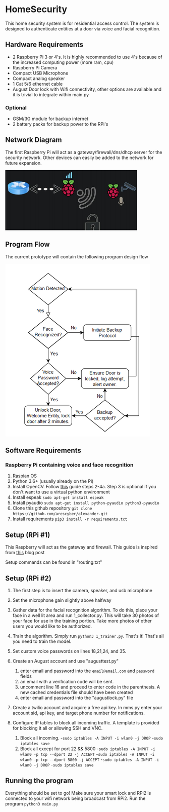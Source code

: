 # HomeSecurity 

This home security system is for residential access control. 
The system is designed to authenticate entities at a door 
via voice and facial recognition. 

## Hardware Requirements

- 2 Raspberry Pi 3 or 4's. It is highly recommended to use 4's because of the increased computing power (more ram, cpu)
- Raspberry Pi Camera
- Compact USB Microphone
- Compact analog speaker
- 1 Cat 5/6 ethernet cable
- August Door lock with Wifi connectivity, other options are available and it is trivial to integrate within main.py

### Optional
- GSM/3G module for backup internet
- 2 battery packs for backup power to the RPi's

## Network Diagram

The first Raspberry Pi will act as a gateway/firewall/dns/dhcp server for the security network. Other devices can easily be added to the network for future expansion. 

![network diagram](https://github.com/AresCyber/Alexander/blob/main/images/network.png)

## Program Flow

The current prototype will contain the following program design flow

![program flow](https://github.com/AresCyber/Alexander/blob/main/images/flow.png)

## Software Requirements 

### Raspberry Pi containing voice and face recognition
1. Raspian OS
2. Python 3.6+ (usually already on the Pi)
3. Install OpenCV. Follow [this](https://www.pyimagesearch.com/2019/09/16/install-opencv-4-on-raspberry-pi-4-and-raspbian-buster/)  guide steps 2-4a. Step 3 is optional if you don't want to use a virtual python environment
4. Install espeak `sudo apt-get install espeak`
5. Install pyaudio `sudo apt-get install python-pyaudio python3-pyaudio`
6. Clone this github repository `git clone https://github.com/arescyber/alexander.git`
7. Install requirements `pip3 install -r requirements.txt`

## Setup (RPi #1)
This Raspberry will act as the gateway and firewall. This guide is inspired from [this](https://https://www.maketecheasier.com/how-to-turn-raspberry-pi-into-wireless-access-point/) blog post

Setup commands can be found in "routing.txt"

## Setup (RPi #2)

1. The first step is to insert the camera, speaker, and usb microphone
2. Set the microphone gain slightly above halfway
3. Gather data for the facial recognition algorithm. To do this, place your face in a well lit area and run 1_collector.py. This will take 30 photos of your face for use in the training portion. Take more photos of other users you would like to be authorized. 
4. Train the algorithm. Simply run `python3 1_trainer.py`. That's it! That's all you need to train the model. 
5. Set custom voice passwords on lines 18,21,24, and 35. 
6. Create an August account and use "augusttest.py" 
    1. enter email and password into the `email@email.com` and `password` fields
    1. an email with a verification code will be sent. 
    1. uncomment line 16 and proceed to enter code in the parenthesis. A new cached credentials file should have been created
    1. enter email and password into the "augustlock.py" file
7. Create a twilio account and acquire a free api key. In mms.py enter your account sid, api key, and target phone number for notifications. 

8. Configure IP tables to block all incoming traffic. A template is provided for blocking it all or allowing SSH and VNC. 
    1. Block all incoming. 
        -`sudo iptables -A INPUT -i wlan0 -j DROP`
        -`sudo iptables save`
    1. Block all except for port 22 && 5800
    -`sudo iptables -A INPUT -i wlan0 -p tcp --dport 22 -j ACCEPT`
    -`sudo iptables -A INPUT -i wlan0 -p tcp --dport 5800 -j ACCEPT`
    -`sudo iptables -A INPUT -i wlan0 -j DROP`
    -`sudo iptables save`

## Running the program

Everything should be set to go! Make sure your smart lock and RPi2 is connected to your wifi network being broadcast from RPi2. Run the program `python3 main.py`